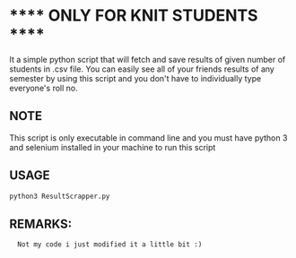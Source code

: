 # **** ONLY FOR KNIT STUDENTS ****

It a simple python script that will fetch and save results of given number of students in .csv file.
You can easily see all of your friends results of any semester by using this script and you don't have to
individually type everyone's roll no.

## NOTE
This script is only executable in command line and you must have python 3 and selenium installed in your machine
to run this script
      
## USAGE
```bash
python3 ResultScrapper.py
```


## REMARKS: 
      Not my code i just modified it a little bit :)

